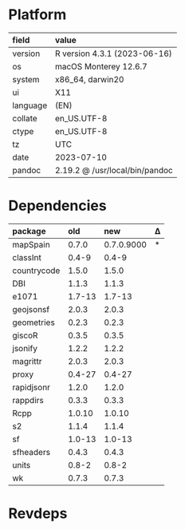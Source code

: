 # Platform

|field    |value                          |
|:--------|:------------------------------|
|version  |R version 4.3.1 (2023-06-16)   |
|os       |macOS Monterey 12.6.7          |
|system   |x86_64, darwin20               |
|ui       |X11                            |
|language |(EN)                           |
|collate  |en_US.UTF-8                    |
|ctype    |en_US.UTF-8                    |
|tz       |UTC                            |
|date     |2023-07-10                     |
|pandoc   |2.19.2 @ /usr/local/bin/pandoc |

# Dependencies

|package     |old    |new        |Δ  |
|:-----------|:------|:----------|:--|
|mapSpain    |0.7.0  |0.7.0.9000 |*  |
|classInt    |0.4-9  |0.4-9      |   |
|countrycode |1.5.0  |1.5.0      |   |
|DBI         |1.1.3  |1.1.3      |   |
|e1071       |1.7-13 |1.7-13     |   |
|geojsonsf   |2.0.3  |2.0.3      |   |
|geometries  |0.2.3  |0.2.3      |   |
|giscoR      |0.3.5  |0.3.5      |   |
|jsonify     |1.2.2  |1.2.2      |   |
|magrittr    |2.0.3  |2.0.3      |   |
|proxy       |0.4-27 |0.4-27     |   |
|rapidjsonr  |1.2.0  |1.2.0      |   |
|rappdirs    |0.3.3  |0.3.3      |   |
|Rcpp        |1.0.10 |1.0.10     |   |
|s2          |1.1.4  |1.1.4      |   |
|sf          |1.0-13 |1.0-13     |   |
|sfheaders   |0.4.3  |0.4.3      |   |
|units       |0.8-2  |0.8-2      |   |
|wk          |0.7.3  |0.7.3      |   |

# Revdeps


